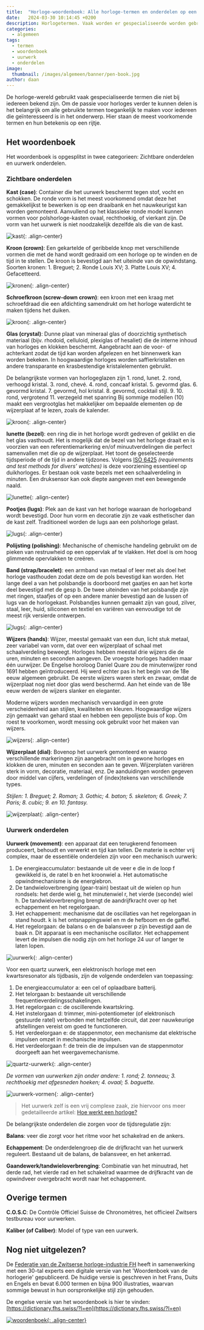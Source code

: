 ```yaml
---
title:  "Horloge-woordenboek: Alle horloge-termen en onderdelen op een rijtje"
date:   2024-03-30 10:14:45 +0200
description: Horlogetermen. Vaak worden er gespecialiseerde worden gebruikt die niet bij iedereen bekend zijn. Hier de uitleg van de meest voorkomende termen, het horloge-woordenboek.
categories:
  - algemeen
tags:
  - termen
  - woordenboek
  - uurwerk
  - onderdelen
image: 
  thumbnail: /images/algemeen/banner/pen-book.jpg
author: daan
---
```

De horloge-wereld gebruikt vaak gespecialiseerde termen die niet bij iedereen bekend zijn. Om de passie voor horloges verder te kunnen delen is het belangrijk om alle gebruikte termen toegankelijk te maken voor iedereen die geïnteresseerd is in het onderwerp. Hier staan de meest voorkomende termen en hun betekenis op een rijtje.

## Het woordenboek
Het woordenboek is opgesplitst in twee categorieen: Zichtbare onderdelen en uurwerk onderdelen.

### Zichtbare onderdelen
**Kast (case)**: Container die het uurwerk beschermt tegen stof, vocht en schokken. De ronde vorm is het meest voorkomend omdat deze het gemakkelijkst te bewerken is op een draaibank en het nauwkeurigst kan worden gemonteerd. Aanvullend op het klassieke ronde model kunnen vormen voor polshorloge-kasten ovaal, rechthoekig, of vierkant zijn. De vorm van het uurwerk is niet noodzakelijk dezelfde als die van de kast.

![kast](/images/algemeen/woordenboek/kast.png){: .align-center}

**Kroon (crown)**: Een gekartelde of geribbelde knop met verschillende vormen die met de hand wordt gedraaid om een horloge op te winden en de tijd in te stellen. De kroon is bevestigd aan het uiteinde van de opwindstang. Soorten kronen: 1. Breguet; 2. Ronde Louis XV; 3. Platte Louis XV; 4. Gefacetteerd.

![kronen](/images/algemeen/woordenboek/kronen.png){: .align-center}

**Schroefkroon (screw-down crown)**: een kroon met een kraag met schroefdraad die een afdichting samendrukt om het horloge waterdicht te maken tijdens het duiken.

![kroon](/images/algemeen/woordenboek/kroon.png){: .align-center}

**Glas (crystal)**: Dunne plaat van mineraal glas of doorzichtig synthetisch materiaal (bijv. rhodoid, celluloid, plexiglas of hesaliet) die de interne inhoud van horloges en klokken beschermt. Aangebracht aan de voor- of achterkant zodat de tijd kan worden afgelezen en het binnenwerk kan worden bekeken. In hoogwaardige horloges worden saffierkristallen en andere transparante en krasbestendige kristalelementen gebruikt.

De belangrijkste vormen van horlogeglazen zijn 1. rond, lunet. 2. rond, verhoogd kristal. 3. rond, chevé. 4. rond, concaaf kristal. 5. gevormd glas. 6. gevormd kristal. 7. gevormd, hol kristal. 8. gevormd, cocktail stijl. 9. 10. rond, vergrotend 11. verzegeld met spanring Bij sommige modellen (10) maakt een vergrootglas het makkelijker om bepaalde elementen op de wijzerplaat af te lezen, zoals de kalender.

![kroon](/images/algemeen/woordenboek/glas.png){: .align-center}

**lunette (bezel)**: een ring die in het horloge wordt gedreven of geklikt en die het glas vasthoudt. Het is mogelijk dat de bezel van het horloge draait en is voorzien van een referentiemarkering en/of minuutverdelingen die perfect samenvallen met die op de wijzerplaat. Het toont de geselecteerde tijdsperiode of de tijd in andere tijdzones. Volgens [ISO 6425](https://www.iso.org/standard/66517.html) _(requirements and test methods for divers' watches)_ is deze voorziening essentieel op duikhorloges. Er bestaan ook vaste bezels met een schaalverdeling in minuten. Een druksensor kan ook diepte aangeven met een bewegende naald.

![lunette](/images/algemeen/woordenboek/bezel.png){: .align-center}

**Pootjes (lugs)**: Plek aan de kast van het horloge waaraan de horlogeband wordt bevestigd. Door hun vorm en decoratie zijn ze vaak esthetischer dan de kast zelf. Traditioneel worden de lugs aan een polshorloge gelast.

![lugs](/images/algemeen/woordenboek/lugs.png){: .align-center}

**Polijsting (polishing)**: Mechanische of chemische handeling gebruikt om de pieken van restruwheid op een oppervlak af te vlakken. Het doel is om hoog glimmende opervlakken te creëren.

**Band (strap/bracelet)**: een armband van metaal of leer met als doel het horloge vasthouden zodat deze om de pols bevestigd kan worden. Het lange deel a van het polsbandje is doorboord met gaatjes en aan het korte deel bevestigd met de gesp b. De twee uiteinden van het polsbandje zijn met ringen, staafjes of op een andere manier bevestigd aan de lussen of lugs van de horlogekast. Polsbandjes kunnen gemaakt zijn van goud, zilver, staal, leer, huid, siliconen en textiel en variëren van eenvoudige tot de meest rijk versierde ontwerpen.

![lugs](/images/algemeen/woordenboek/band.png){: .align-center}

**Wijzers (hands)**: Wijzer, meestal gemaakt van een dun, licht stuk metaal, zeer variabel van vorm, dat over een wijzerplaat of schaal met schaalverdeling beweegt. Horloges hebben meestal drie wijzers die de uren, minuten en seconden aangeven. De vroegste horloges hadden maar één uurwijzer. De Engelse horoloog Daniel Quare zou de minutenwijzer rond 1691 hebben geïntroduceerd. Hij werd echter pas in het begin van de 18e eeuw algemeen gebruikt. De eerste wijzers waren sterk en zwaar, omdat de wijzerplaat nog niet door glas werd beschermd. Aan het einde van de 18e eeuw werden de wijzers slanker en eleganter.

Moderne wijzers worden mechanisch vervaardigd in een grote verscheidenheid aan stijlen, kwaliteiten en kleuren. Hoogwaardige wijzers zijn gemaakt van gehard staal en hebben een gepolijste buis of kop. Om roest te voorkomen, wordt messing ook gebruikt voor het maken van wijzers.

![wijzers](/images/algemeen/woordenboek/wijzers.png){: .align-center}

**Wijzerplaat (dial)**: Bovenop het uurwerk gemonteerd en waarop verschillende markeringen zijn aangebracht om in gewone horloges en klokken de uren, minuten en seconden aan te geven. Wijzerplaten variëren sterk in vorm, decoratie, materiaal, enz. De aanduidingen worden gegeven door middel van cijfers, verdelingen of (index)tekens van verschillende types. 

_Stijlen: 1. Breguet; 2. Roman; 3. Gothic; 4. baton; 5. skeleton; 6. Greek; 7. Paris; 8. cubic; 9. en 10. fantasy._

![wijzerplaat](/images/algemeen/woordenboek/wijzerplaat.png){: .align-center}

### Uurwerk onderdelen

**Uurwerk (movement)**: een apparaat dat een terugkerend fenomeen produceert, behoudt en verwerkt en tijd kan tellen. De materie is echter vrij complex, maar de essentiële onderdelen zijn voor een mechanisch uurwerk:

1. De energieaccumulator: bestaande uit de veer e die in de loop f gewikkeld is, de ratel b en het kroonwiel a. Het automatische opwindmechanisme is de energiebron.
2. De tandwieloverbrenging (gear-train) bestaat uit de wielen op hun rondsels: het derde wiel g, het minutenwiel r, het vierde (seconde) wiel h. De tandwieloverbrenging brengt de aandrijfkracht over op het echappement en het regelorgaan.
3. Het echappement: mechanisme dat de oscillaties van het regelorgaan in stand houdt. k is het ontsnappingswiel en m de hefboom en de gaffel.
4. Het regelorgaan: de balans o en de balansveer p zijn bevestigd aan de baak n. Dit apparaat is een mechanische oscillator. Het echappement levert de impulsen die nodig zijn om het horloge 24 uur of langer te laten lopen.

![uurwerk](/images/algemeen/woordenboek/uurwerk.png){: .align-center}

Voor een quartz uurwerk, een elektronisch horloge met een kwartsresonator als tijdbasis, zijn de volgende onderdelen van toepassing:

1. De energieaccumulator a: een cel of oplaadbare batterij.
2. Het telorgaan b: bestaande uit verschillende frequentieverdelingsschakelingen.
3. Het regelorgaan c: de oscillerende kwartskring.
4. Het instelorgaan d: trimmer, mini-potentiometer (of elektronisch gestuurde ratel) verbonden met hetzelfde circuit, dat zeer nauwkeurige afstellingen vereist om goed te functioneren.
5. Het verdeelorgaan e: de stappenmotor, een mechanisme dat elektrische impulsen omzet in mechanische impulsen.
6. Het verdeelorgaan f: de trein die de impulsen van de stappenmotor doorgeeft aan het weergavemechanisme.

![quartz-uurwerk](/images/algemeen/woordenboek/quartz-uurwerk.png){: .align-center}

_De vormen van uurwerken zijn onder andere: 1. rond; 2. tonneau; 3. rechthoekig met afgesneden hoeken; 4. ovaal; 5. baguette._

![uurwerk-vormen](/images/algemeen/woordenboek/uurwerk-vorm.png){: .align-center}

> Het uurwerk zelf is een vrij complexe zaak, zie hiervoor ons meer gedetailleerde artikel: [Hoe werkt een horloge?](/algemeen/hoe-werkt-een-horloge)

De belangrijkste onderdelen die zorgen voor de tijdsregulatie zijn: 

**Balans**: veer die zorgt voor het ritme voor het schakelrad en de ankers.

**Echappement**: De onderdelengroep die de drijfkracht van het uurwerk reguleert. Bestaand uit de balans, de balansveer, en het ankerrad.

**Gaandewerk/tandwieloverbrenging**: Combinatie van het minuutrad, het derde rad, het vierde rad en het schakelrad waarmee de drijfkracht van de opwindveer overgebracht wordt naar het echappement.

## Overige termen
**C.O.S.C**: De Contrôle Officiel Suisse de Chronomètres, het officieel Zwitsers testbureau voor uurwerken. 

**Kaliber (of Caliber)**: Model of type van een uurwerk.

## Nog niet uitgelezen?
De [Federatie van de Zwitserse horloge-industrie FH](https://dictionary.fhs.swiss/?l=en) heeft in samenwerking met een 30-tal experts een digitale versie van het 'Woordenboek van de horlogerie' gepubliceerd. De huidige versie is geschreven in het Frans, Duits en Engels en bevat 6.000 termen en bijna 900 illustraties, waarvan sommige bewust in hun oorspronkelijke stijl zijn gehouden.

De engelse versie van het woordenboek is hier te vinden: [https://dictionary.fhs.swiss/?l=en](https://dictionary.fhs.swiss/?l=en)

[![woordenboek](/images/algemeen/woordenboek/fh-dictionary.png){: .align-center}](https://dictionary.fhs.swiss/?l=en)
